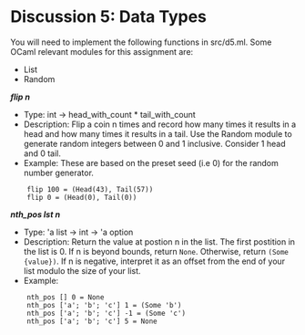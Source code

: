 # Discussion 5: Data Types

You will need to implement the following functions in src/d5.ml. Some OCaml relevant modules for this assignment are:
* List
* Random

***flip n***
* Type: int -> head_with_count * tail_with_count
* Description: Flip a coin n times and record how many times it results in a head and how many times it results in a tail.
Use the Random module to generate random integers between 0 and 1 inclusive. Consider 1 head and 0 tail.
* Example: These are based on the preset seed (i.e 0) for the random number generator.
```
    flip 100 = (Head(43), Tail(57))
    flip 0 = (Head(0), Tail(0))
```

***nth_pos lst n***
* Type: 'a list -> int -> 'a option
* Description:  Return the value at postion n in the list. The first postition in the list is 0. If n is beyond bounds, return `None`. Otherwise, return `(Some {value})`. If n is negative, interpret it as an offset from the end of your list modulo the size of your list.
* Example:  
```
    nth_pos [] 0 = None
    nth_pos ['a'; 'b'; 'c'] 1 = (Some 'b')
    nth_pos ['a'; 'b'; 'c'] -1 = (Some 'c')
    nth_pos ['a'; 'b'; 'c'] 5 = None
```